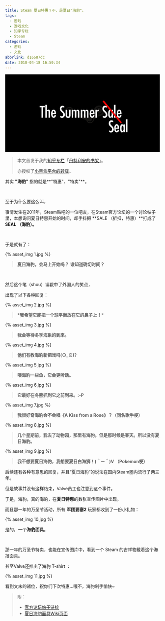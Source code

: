 ```yaml
---
title: Steam 夏日特惠？不，是夏日"海豹"。
tags:
  - 游戏
  - 游戏文化
  - 知乎专栏
  - Steam
categories:
  - 游戏
  - 文化
abbrlink: d16687dc
date: 2018-04-18 16:50:34
---
```


<img src="/post//d16687dc/header.jpg" class="full-image" />

> 本文首发于我的[知乎专栏](https://zhuanlan.zhihu.com/p/24984075)「[丹特利安的书架](https://zhuanlan.zhihu.com/Dantarian)」。
>
> 亦授权了[小黑盒平台的转载](http://api.xiaoheihe.cn/maxnews/app/share/detail/12072)。



其实 **"海豹"** 指的就是**"特惠"、"特卖"**。

<br />

至于为什么要这么叫，

事情发生在2011年，Steam贴吧的一位吧友，在Steam官方论坛的一个讨论帖子里，本想询问夏日特惠开始的时间，却手抖把 **SALE （折扣，特惠）**打成了 **SEAL （海豹）。**

<br />

于是就有了：

 {% asset_img 1.jpg %}

> **夏日海豹，会马上开始吗？** **谁知道确切时间？**

<!-- more -->

<br />

然后这个笔（shou）误戳中了外国人的笑点，

出现了以下各种回复：

 {% asset_img 2.jpg %}

> **\*我希望它能把一个球平衡放在它的鼻子上！***

 {% asset_img 3.jpg %}

> **我会等待冬季海象的到来。**

 {% asset_img 4.jpg %}

> **他们有教海豹新把戏吗(⊙_⊙)?**

 {% asset_img 5.jpg %}

> **喂海豹一些鱼，它会更听话。**

 {% asset_img 6.jpg %}

> **它最好在冬熊抓到它之前到来。:-P**

 {% asset_img 7.jpg %}

> **我很好奇海豹会不会唱《A Kiss from a Rose》？（同名歌手梗）**

 {% asset_img 8.jpg %}

> **几个星期前，我去了动物园，那里有海豹。但是那时候是春天。所以没有夏日海豹。**

 {% asset_img 9.jpg %}

> **我不想要夏日海豹，我想要夏日白海狮！(＾－＾)V （Pokemon梗）**

后续还有各种有意思的回复，并且“夏日海豹”的说法在国内Steam圈内流行了两三年。

但是故事并没有这样结束，Valve员工也注意到这个事件。

于是，海豹，真的海豹，在**夏日特惠**的数张宣传图片中出现。

而且那一年的万圣节活动，所有 **军团要塞2** 玩家都收到了一份小礼物：

 {% asset_img 10.jpg %}

是的，一个**海豹面具**。

<br/>

那一年的万圣节特卖，也能在宣传图片中，看到一个 Steam 的吉祥物戴着这个海报面具。

甚至Valve还推出了海豹 T-shirt ：

 {% asset_img 11.jpg %}

看到文末的诸位，祝你们下次特惠...哦不，海豹剁手愉快~



> 附：
>
> - [官方论坛帖子链接](http://forums.steampowered.com/forums/showthread.php?p=23075473#post23075473)
> - [夏日海豹面具Wiki页面](https://wiki.teamfortress.com/wiki/Seal_Mask)
